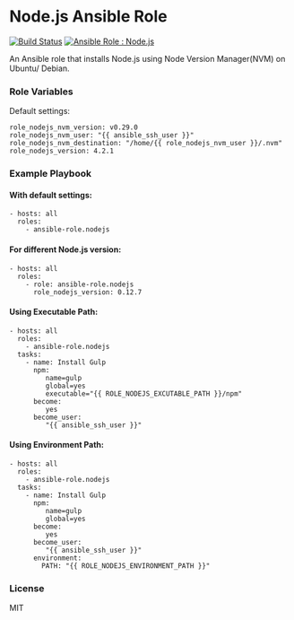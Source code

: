# Node.js Ansible Role

[![Build Status](https://travis-ci.org/w3aran/ansible-role-nodejs.svg?branch=master)](https://travis-ci.org/w3aran/ansible-role-nodejs)
[![Ansible Role : Node.js](https://img.shields.io/badge/ansible--galaxy-role-blue.svg)](https://galaxy.ansible.com/detail#/role/6138)

An Ansible role that installs Node.js using Node Version Manager(NVM) on Ubuntu/ Debian.

### Role Variables

Default settings:

```
role_nodejs_nvm_version: v0.29.0
role_nodejs_nvm_user: "{{ ansible_ssh_user }}"
role_nodejs_nvm_destination: "/home/{{ role_nodejs_nvm_user }}/.nvm"
role_nodejs_version: 4.2.1
```

### Example Playbook

#### With default settings:

```
- hosts: all
  roles:
    - ansible-role.nodejs
```

#### For different Node.js version:

```
- hosts: all
  roles:
    - role: ansible-role.nodejs
      role_nodejs_version: 0.12.7
```

#### Using Executable Path:

```
- hosts: all
  roles:
    - ansible-role.nodejs
  tasks:
    - name: Install Gulp
      npm:
         name=gulp
         global=yes
         executable="{{ ROLE_NODEJS_EXCUTABLE_PATH }}/npm"
      become:
         yes
      become_user:
         "{{ ansible_ssh_user }}"
```

#### Using Environment Path:

```
- hosts: all
  roles:
    - ansible-role.nodejs
  tasks:
    - name: Install Gulp
      npm:
         name=gulp
         global=yes
      become:
         yes
      become_user:
         "{{ ansible_ssh_user }}"
      environment:
        PATH: "{{ ROLE_NODEJS_ENVIRONMENT_PATH }}"
```

### License

MIT
